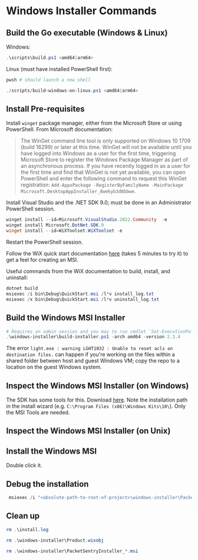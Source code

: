 # Windows Installer Commands

## Build the Go executable (Windows & Linux)

Windows:

```PowerShell
.\scripts\build.ps1 <amd64|arm64>
```

Linux (must have installed PowerShell first):

```bash
pwsh # should launch a new shell
```

```PowerShell
./scripts/build-windows-on-linux.ps1 <amd64|arm64>
```

## Install Pre-requisites

Install `winget` package manager, either from the Microsoft Store or using PowerShell. From Microsoft documentation:

> The WinGet command line tool is only supported on Windows 10 1709 (build 16299) or later at this time. WinGet will not be available until you have logged into Windows as a user for the first time, triggering Microsoft Store to register the Windows Package Manager as part of an asynchronous process. If you have recently logged in as a user for the first time and find that WinGet is not yet available, you can open PowerShell and enter the following command to request this WinGet registration: `Add-AppxPackage -RegisterByFamilyName -MainPackage Microsoft.DesktopAppInstaller_8wekyb3d8bbwe`.

Install Visual Studio and the .NET SDK 9.0; must be done in an Administrator PowerShell session.

```PowerShell
winget install --id=Microsoft.VisualStudio.2022.Community  -e
winget install Microsoft.DotNet.SDK.9
winget install --id=WiXToolset.WiXToolset -e
```

Restart the PowerShell session.

Follow the WiX quick start documentation [here](https://docs.firegiant.com/quick-start/) (takes 5 minutes to try it) to get a feel for creating an MSI.

Useful commands from the WiX documentation to build, install, and uninstall:

```PowerShell
dotnet build
msiexec /i bin\Debug\QuickStart.msi /l*v install_log.txt
msiexec /x bin\Debug\QuickStart.msi /l*v uninstall_log.txt
```

## Build the Windows MSI Installer


```PowerShell
# Requires an admin session and you may to run cmdlet `Set-ExecutionPolicy <PolicyValue>` to be able execute a script.
.\windows-installer\build-installer.ps1 -arch amd64 -version 2.3.4
```

The error `light.exe : warning LGHT1032 : Unable to reset acls on destination files.` can happen if you're working on the files within a shared folder between host and guest Windows VM; copy the repo to a location on the guest Windows system.

## Inspect the Windows MSI Installer (on Windows)

The SDK has some tools for this. Download [here](https://developer.microsoft.com/en-us/windows/downloads/windows-sdk/).
Note the installation path in the install wizard (e.g. `C:\Program Files (x86)\Windows Kits\10\`). Only the MSI Tools are needed.

## Inspect the Windows MSI Installer (on Unix)

## Install the Windows MSI

Double click it.

## Debug the installation

```PowerShell
 msiexec /i "<absolute-path-to-root-of-project>\windows-installer\PacketSentryInstaller_amd64_v1.0.0.msi" /L*v "<absolute-path-to-root-of-project>\install.log"
```

## Clean up

```PowerShell
rm .\install.log

rm .\windows-installer\Product.wixobj

rm .\windows-installer\PacketSentryInstaller_*.msi
```